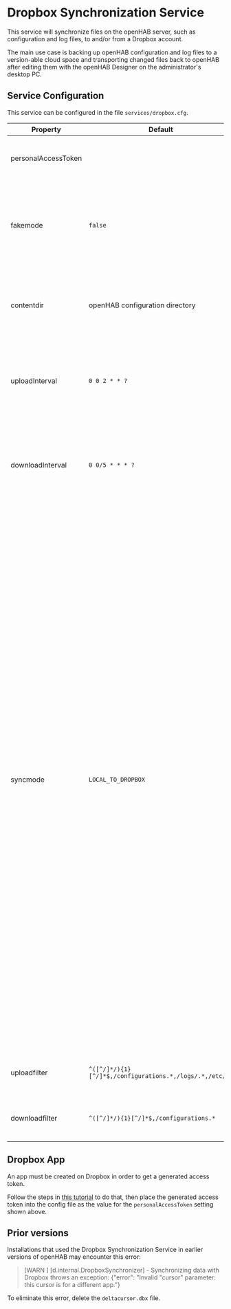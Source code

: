 # Dropbox Synchronization Service

This service will synchronize files on the openHAB server, such as
configuration and log files, to and/or from a Dropbox account.

The main use case is backing up openHAB configuration and log files
to a version-able cloud space and transporting changed files back to openHAB
after editing them with the openHAB Designer on the administrator's desktop PC.


## Service Configuration

This service can be configured in the file `services/dropbox.cfg`.

| Property | Default | Required | Description |
|----------|---------|:--------:|-------------|
| personalAccessToken | | Yes   | This is the generated access token; see instructions below |
| fakemode |  `false` |   No    | operates the synchronizer in fake mode which avoids uploading files to or downloading files from Dropbox. Set to `true` as a test mode for the filter settings. |
| contentdir | openHAB configuration directory | No | the base directory to synchronize with openHAB, configure `uploadFilter` and `downloadFilter` to select files |
| uploadInterval | `0 0 2 * * ?` | No | a [cron expression](http://quartz-scheduler.org/documentation/quartz-2.1.x/tutorials/tutorial-lesson-06) to set the schedule for uploading changes to Dropbox.  The default schedule uploads changes every day at 2am. |
| downloadInterval | `0 0/5 * * * ?` | No | a [cron expression](http://quartz-scheduler.org/documentation/quartz-2.1.x/tutorials/tutorial-lesson-06) to set the schedule for downloading changes from Dropbox.  The default schedule downloads any changes every five minutes. |
| syncmode | `LOCAL_TO_DROPBOX` | No | There are three different synchronization modes available:<br/><br/>`DROPBOX_TO_LOCAL` - changed files will be downloaded from your Dropbox to openHAB only<br/>`LOCAL_TO_DROPBOX` - locally changed files will be uploaded to your Dropbox only<br/>`BIDIRECTIONAL` - files will be synchronized from Dropbox to your local openHAB and vice versa. All changes will be downloaded from Dropbox to your local system first. After that any local changes will be uploaded to Dropbox. Hence a concurrent change to one file will be overruled by Dropbox in any case.<br/><br/>In case your Dropbox returns the `reset` flag, all local files will be uploaded to your Dropbox once, even if your synchronization mode is set to `DROPBOX_TO_LOCAL`. The `reset` flag might be returned either if the synchronization has been the first call ever (so no delta cursor is available) or there might be technical issues at Dropbox which causes the connected clients to resynchronize their states with Dropbox again. |
| uploadfilter | `^([^/]*/){1}[^/]*$,/configurations.*,/logs/.*,/etc/.*` | No | The defaults are specific to openHAB 1.x running on Unix-like systems |
| downloadfilter | `^([^/]*/){1}[^/]*$,/configurations.*` | No | The defaults are specific to openHAB 1.x running on Unix-like systems |


## Dropbox App

An app must be created on Dropbox in order to get a generated access token.

Follow the steps in [this tutorial](http://www.iperiusbackup.net/en/create-dropbox-app-get-authentication-token/)
to do that, then place the generated access token into the config file as the
value for the `personalAccessToken` setting shown above.


## Prior versions

Installations that used the Dropbox Synchronization Service in earlier versions
of openHAB may encounter this error:

>[WARN ] [d.internal.DropboxSynchronizer] - Synchronizing data with Dropbox throws an exception: {"error": "Invalid \"cursor\" parameter: this cursor is for a different app."}

To eliminate this error, delete the `deltacursor.dbx` file.
